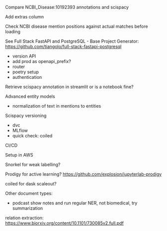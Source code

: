 Compare NCBI_Disease:10192393 annotations and scispacy

Add extras column

Check NCBI disease mention positions against actual matches before loading

See Full Stack FastAPI and PostgreSQL - Base Project Generator:
https://github.com/tiangolo/full-stack-fastapi-postgresql

- version API
- add prod as openapi_prefix?
- router
- poetry setup
- authentication

Retrieve scispacy annotation in streamlit or is a notebook fine?

Advanced entity models

- normalization of text in mentions to entities

Scispacy versioning
- dvc
- MLflow
- quick check: coiled

CI/CD

Setup in AWS

Snorkel for weak labelling?

Prodigy for active learning? https://github.com/explosion/jupyterlab-prodigy

coiled for dask scaleout?

Other document types:
- podcast show notes and run regular NER, not biomedical, try summarization

relation extraction: https://www.biorxiv.org/content/10.1101/730085v2.full.pdf
